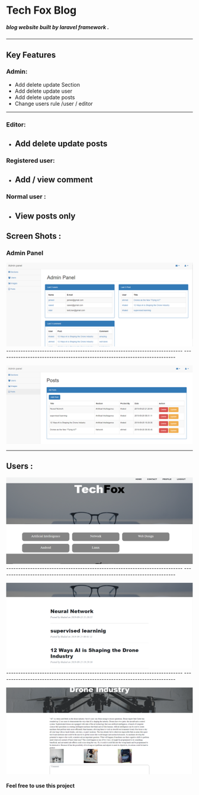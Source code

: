 # Tech Fox Blog 
##### blog website built by laravel framework .
  ---------------------------------------------------------
## Key Features

### Admin: 
  * Add delete update Section 
  * Add delete update user 
  * Add delete update posts 
  * Change users rule /user / editor 
   --------------------------------------------------------
### Editor:
  * Add delete update posts
    ------------------------------------------------------
### Registered user:
 * Add / view comment 
   ----------------------------------------------------------
### Normal user :
  * View posts only
    --------------------------------------------------------------------------
## Screen Shots :
 ### Admin Panel 
![User Home Page](public/images/admin_home.PNG) 
    --------------------------------------------------------------------------
    --------------------------------------------------------------------------

![User Home Page](public/images/admin_post.PNG) 


-----------------------------------------------------------------

## Users :
![User Home Page](public/images/user_home.PNG) 
    --------------------------------------------------------------------------
    --------------------------------------------------------------------------

![User Home Page](public/images/section_posts.PNG) 
    --------------------------------------------------------------------------
    --------------------------------------------------------------------------

![User Home Page](public/images/user_post.PNG) 

    
####   Feel free to use this project

